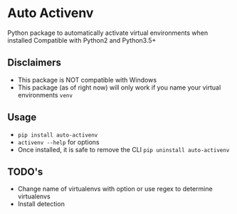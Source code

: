 
# Auto Activenv

Python package to automatically activate virtual environments when installed
Compatible with Python2 and Python3.5+

## Disclaimers
- This package is NOT compatible with Windows
- This package (as of right now) will only work if you name your virtual
environments `venv`

## Usage
- `pip install auto-activenv`
- `activenv --help` for options
- Once installed, it is safe to remove the CLI `pip uninstall auto-activenv`

## TODO's
- Change name of virtualenvs with option or use regex to determine virtualenvs
- Install detection

